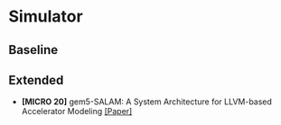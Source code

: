 # Simulator

## Baseline

## Extended

- **[MICRO 20]** gem5-SALAM: A System Architecture for LLVM-based Accelerator Modeling [[Paper]](https://doi.org/10.1109/MICRO50266.2020.00047)